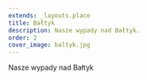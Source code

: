 ```yaml
---
extends: _layouts.place
title: Bałtyk
description: Nasze wypady nad Bałtyk.
order: 2
cover_image: baltyk.jpg
---
```


Nasze wypady nad Bałtyk